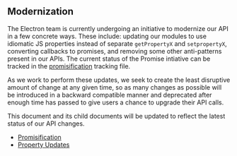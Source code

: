 ## Modernization

The Electron team is currently undergoing an initiative to modernize our API in a few concrete ways. These include: updating our modules to use idiomatic JS properties instead of separate `getPropertyX` and `setpropertyX`, converting callbacks to promises, and removing some other anti-patterns present in our APIs. The current status of the Promise intiative can be tracked in the [promisification](promisification.md) tracking file.

As we work to perform these updates, we seek to create the least disruptive amount of change at any given time, so as many changes as possible will be introduced in a backward compatible manner and deprecated after enough time has passed to give users a chance to upgrade their API calls.

This document and its child documents will be updated to reflect the latest status of our API changes.

* [Promisification](promisification.md)
* [Property Updates](property-updates.md)
